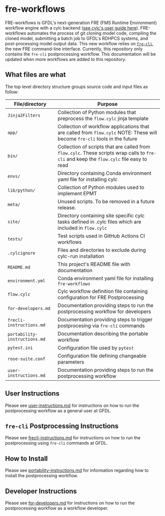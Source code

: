 # fre-workflows

FRE-workflows is GFDL's next-generation FRE (FMS Runtime Environment) workflow engine with a cylc backend ([see
cylc's user guide here](https://cylc.github.io/cylc-doc/stable/html/user-guide/index.html)).  FRE-workflows automates
the process of git cloning model code, compiling the cloned model, submitting a batch job to GFDL's RDHPCS systems, and
post-processing model output data. This new workflow relies on [`fre-cli`](https://github.com/NOAA-GFDL/fre-cli), the
new FRE command-line interface.  Currently, this repository only contains the `fre-cli` postprocessing workflow.  This
documentation will be updated when more workflows are added to this repository.

## What files are what

The top level directory structure groups source code and input files as follow:

| File/directory                    | Purpose |
| --------------                    | ------- |
| ```Jinja2Filters```               | Collection of Python modules that preprocess the `flow.cylc` jinja template |
| ```app/```                        | Collection of workflow applications that are called from `flow.cylc`  NOTE: These will become `fre-cli` tools in the future |
| ```bin/```                        | Collection of scripts that are called from `flow.cylc`.  These scripts wrap calls to `fre-cli` and keep the `flow.cylc` file easy to read |
| ```envs/```                       | Directory containing Conda environment yaml file for installing cylc |
| ```lib/python/```                 | Collection of Python modules used to implement EPMT |
| ```meta/```                       | Unused scripts.  To be removed in a future release. |
| ```site/```                       | Directory containing site specific cylc tasks defined in <site>.cylc files which are included in `flow.cylc` |
| ```tests/```                      | Test scripts used in GitHub Actions CI workflows |
| ```.cylcignore```                 | Files and directories to exclude during cylc-run installation  |
| ```README.md```                   | This project's README file with documentation |
| ```environment.yml```             | Conda environment yaml file for installing `fre-workflows` |
| ```flow.cylc```                   | Cylc workflow definition file containing configuration for FRE Postprocessing |
| ```for-developers.md```           | Documentation providing steps to run the postprocessing workflow for developers |
| ```frecli-instructions.md```      | Documentation providing steps to trigger postprocesing via `fre-cli` commands |
| ```portability-instructions.md``` | Documentation describing the portable workflow |
| ```pytest.ini```                  | Configuration file used by `pytest` |
| ```rose-suite.conf```             | Configuration file defining changeable parameters |
| ```user-instructions.md```        | Documentation providing steps to run the postprocessing workflow |

## User Instructions

Please see [user-instructions.md](https://github.com/NOAA-GFDL/fre-workflows/blob/main/user-instructions.md) for
instructions on how to run the postprocessing workflow as a general user at GFDL.

## `fre-cli` Postprocessing Instructions

Please see [frecli-instructions.md](https://github.com/NOAA-GFDL/fre-workflows/blob/main/frecli-instructions.md) for
instructions on how to run the postprocessing using `fre-cli` commands at GFDL.

## How to Install

Please see
[portability-instructions.md](https://github.com/NOAA-GFDL/fre-workflows/blob/main/portability-instructions.md) for
information regarding how to install the postprocessing workflow.

## Developer Instructions

Please see [for-developers.md](https://github.com/NOAA-GFDL/fre-workflows/blob/main/for-developers.md) for instructions
on how to run the postprocessing workflow as a workflow developer.






